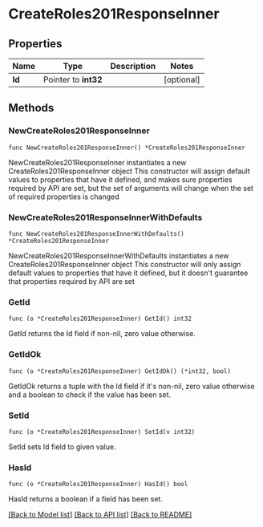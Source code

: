 # CreateRoles201ResponseInner

## Properties

Name | Type | Description | Notes
------------ | ------------- | ------------- | -------------
**Id** | Pointer to **int32** |  | [optional] 

## Methods

### NewCreateRoles201ResponseInner

`func NewCreateRoles201ResponseInner() *CreateRoles201ResponseInner`

NewCreateRoles201ResponseInner instantiates a new CreateRoles201ResponseInner object
This constructor will assign default values to properties that have it defined,
and makes sure properties required by API are set, but the set of arguments
will change when the set of required properties is changed

### NewCreateRoles201ResponseInnerWithDefaults

`func NewCreateRoles201ResponseInnerWithDefaults() *CreateRoles201ResponseInner`

NewCreateRoles201ResponseInnerWithDefaults instantiates a new CreateRoles201ResponseInner object
This constructor will only assign default values to properties that have it defined,
but it doesn't guarantee that properties required by API are set

### GetId

`func (o *CreateRoles201ResponseInner) GetId() int32`

GetId returns the Id field if non-nil, zero value otherwise.

### GetIdOk

`func (o *CreateRoles201ResponseInner) GetIdOk() (*int32, bool)`

GetIdOk returns a tuple with the Id field if it's non-nil, zero value otherwise
and a boolean to check if the value has been set.

### SetId

`func (o *CreateRoles201ResponseInner) SetId(v int32)`

SetId sets Id field to given value.

### HasId

`func (o *CreateRoles201ResponseInner) HasId() bool`

HasId returns a boolean if a field has been set.


[[Back to Model list]](../README.md#documentation-for-models) [[Back to API list]](../README.md#documentation-for-api-endpoints) [[Back to README]](../README.md)



